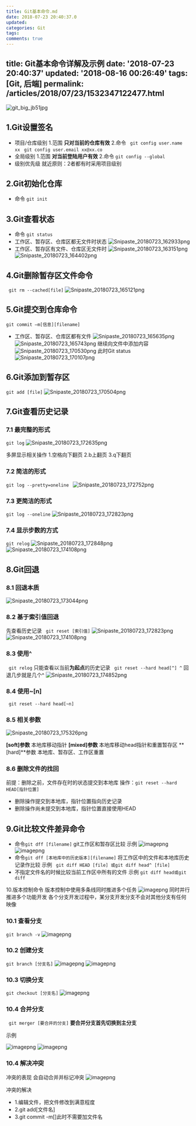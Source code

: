 ```yaml
---
title: Git基本命令.md
date: 2018-07-23 20:40:37.0
updated: 
categories: Git
tags: 
comments: true 
---
```


title: Git基本命令详解及示例
date: '2018-07-23 20:40:37'
updated: '2018-08-16 00:26:49'
tags: [Git, 后端]
permalink: /articles/2018/07/23/1532347122477.html
---
![git_big_jb51jpg](https://res.quinntian.xyz//file/2018/07/41a7bd07145c4182940a798877a487df_git_big_jb51.jpg) 
## 1.Git设置签名
* 项目/仓库级别
1.范围
**只对当前的仓库有效**
2.命令
``` git config user.name xx```
```	git config user.email xx@xx.co```
* 全局级别
1.范围
**对当前登陆用户有效**
2.命令
```git config --global```
* 级别优先级
 就近原则：2者都有时采用项目级别
## 2.Git初始化仓库
* 命令
``` git init ```
## 3.Git查看状态
* 命令
```git status ```
* 工作区、暂存区、仓库区都无文件时状态
![Snipaste_20180723_162933png](https://res.quinntian.xyz//file/2018/07/b8449a4c6a10497e9a1028cdfdf83169_Snipaste_20180723_162933.png)
* 工作区、暂存区有文件、仓库区无文件时
![Snipaste_20180723_163151png](https://res.quinntian.xyz//file/2018/07/444a4f4d2ce1462bbb0297f13a7ae18f_Snipaste_20180723_163151.png)
![Snipaste_20180723_164402png](https://res.quinntian.xyz//file/2018/07/51e89c27a5414c75826aa9993ed8f350_Snipaste_20180723_164402.png) 
## 4.Git删除暂存区文件命令
``` git rm --cached[file]```
![Snipaste_20180723_165121png](https://res.quinntian.xyz//file/2018/07/b6b8d70261384568a5235d88ca252d29_Snipaste_20180723_165121.png) 
## 5.Git提交到仓库命令
``` git commit –m[信息][filename] ```

* 工作区、暂存区、仓库区都有文件
![Snipaste_20180723_165635png](https://res.quinntian.xyz//file/2018/07/09811684c4054441b10d9476b1493884_Snipaste_20180723_165635.png) 
![Snipaste_20180723_165743png](https://res.quinntian.xyz//file/2018/07/84ff456ba07045db89e803c2ece7e070_Snipaste_20180723_165743.png) 
继续向文件中添加内容
![Snipaste_20180723_170530png](https://res.quinntian.xyz//file/2018/07/132e65b13d5f43c4bd35108924ddefed_Snipaste_20180723_170530.png) 
此时Git status
![Snipaste_20180723_170107png](https://res.quinntian.xyz//file/2018/07/8899ce3111ae482f8b6935745dc1dbf6_Snipaste_20180723_170107.png) 
## 6.Git添加到暂存区
```git add [file]```
![Snipaste_20180723_170504png](https://res.quinntian.xyz//file/2018/07/daff6a09fae7480197505868c6ef723e_Snipaste_20180723_170504.png) 
## 7.Git查看历史记录
### 7.1 最完整的形式
```git log```
![Snipaste_20180723_172635png](https://res.quinntian.xyz//file/2018/07/7d0052114a0c4957b38b88100e360f4c_Snipaste_20180723_172635.png) 


多屏显示相关操作
1.空格向下翻页
2.b上翻页
3.q下翻页

### 7.2 简洁的形式
```git log --pretty=oneline ```
![Snipaste_20180723_172752png](https://res.quinntian.xyz//file/2018/07/f71416c5cec14515bf700ef6700c89e5_Snipaste_20180723_172752.png) 

### 7.3 更简洁的形式
```git log --oneline```
![Snipaste_20180723_172823png](https://res.quinntian.xyz//file/2018/07/1e624849669341e5864d1505d4732b86_Snipaste_20180723_172823.png) 


### 7.4 显示步数的方式
```git relog```
![Snipaste_20180723_172848png](https://res.quinntian.xyz//file/2018/07/1ec4aebb753a4aa0816688fba1c3b68b_Snipaste_20180723_172848.png) 
![Snipaste_20180723_174108png](https://res.quinntian.xyz//file/2018/07/9e9bbbb134c948c594b485c03e902551_Snipaste_20180723_174108.png) 

## 8.Git回退

### 8.1 回退本质

![Snipaste_20180723_173044png](https://res.quinntian.xyz//file/2018/07/26d100c9e83444c9b6cdcd2faffe6fce_Snipaste_20180723_173044.png)
### 8.2 基于索引值回退
先查看历史记录
``` git reset [索引值]```
![Snipaste_20180723_172823png](https://res.quinntian.xyz//file/2018/07/c8ee605037ff4a348aee9caf377c80c7_Snipaste_20180723_172823.png) 
![Snipaste_20180723_174108png](https://res.quinntian.xyz//file/2018/07/9d6e90c6f3bd4253afb0403456946b73_Snipaste_20180723_174108.png)
### 8.3 使用^
``` git relog``` 只能查看以当前**为起点**的历史记录
``` git reset --hard head[^] ^``` 回退几步就是几个^ 
 ![Snipaste_20180723_174852png](https://res.quinntian.xyz//file/2018/07/782d82c6d5d74508be4d264c653e5586_Snipaste_20180723_174852.png) 

### 8.4 使用~[n]
``` git reset --hard head[~n]```
### 8.5 相关参数
![Snipaste_20180723_175326png](https://res.quinntian.xyz//file/2018/07/6c31992ea8a74e7da0abef54f99a7c30_Snipaste_20180723_175326.png) 
 
**[soft]参数** 本地库移动指针
**[mixed]参数** 本地库移动head指针和重置暂存区
**[hard]**参数 本地库、暂存区、工作区重置
### 8.6 删除文件的找回
前提：删除之前，文件存在时的状态提交到本地库
操作：```git reset --hard HEAD[指针位置]```

* 删除操作提交到本地库，指针位置指向历史记录
* 删除操作尚未提交到本地库，指针位置直接使用HEAD

## 9.Git比较文件差异命令

* 命令```git dff [filename]```
git工作区和暂存区比较
示例
![imagepng](https://res.quinntian.xyz//file/2018/07/87947e464ab747cf937ff6966aec74b8_image.png) 
![imagepng](https://res.quinntian.xyz//file/2018/07/c9acaa7be1fb46fc9e9b226ec578086b_image.png)
* 命令```git dff [本地库中的历史版本][filename]```
将工作区中的文件和本地库历史记录作比较
示例
``` git diff HEAD [file] 或git diff head^ [file]```
* 不指定文件名的时候比较当前工作区中所有的文件
示例
``` git diff head或git diff ```

10.版本控制命令
版本控制中使用多条线同时推进多个任务
![imagepng](https://res.quinntian.xyz//file/2018/07/f838925f4bb542449ba61fffaaafe424_image.png) 
同时并行推进多个功能开发
各个分支开发过程中，某分支开发分支不会对其他分支有任何映像
### 10.1 查看分支
```git branch -v```
![imagepng](https://res.quinntian.xyz//file/2018/07/0e8c787edc7246a6b79e3e68c134b96d_image.png) 


### 10.2 创建分支
```git branch [分支名]```
![imagepng](https://res.quinntian.xyz//file/2018/07/058db832b317423e9900ab807651242d_image.png) 
![imagepng](https://res.quinntian.xyz//file/2018/07/9de37d7dfb68491e99375d923658f0a6_image.png) 

### 10.3 切换分支
```git checkout [分支名]```
![imagepng](https://res.quinntian.xyz//file/2018/07/e408ac349838486e8a2152912299b733_image.png) 

### 10.4 合并分支
``` git merger [要合并的分支]``` **要合并分支首先切换到主分支**

示例

![imagepng](https://res.quinntian.xyz//file/2018/07/1eb354c66f09479d9103e020a2510961_image.png) 
![imagepng](https://res.quinntian.xyz//file/2018/07/893edc14012d4e449bce739f78cdf8df_image.png) 
### 10.4 解决冲突
冲突的表现
会自动合并并标记冲突
![imagepng](https://res.quinntian.xyz//file/2018/07/c343eb632eef47aba77bbc1187f59db0_image.png) 


冲突的解决

* 1.编辑文件，把文件修改到满意程度
* 2.git add[文件名]
* 3.git commit -m[]此时不需要加文件名






 
































